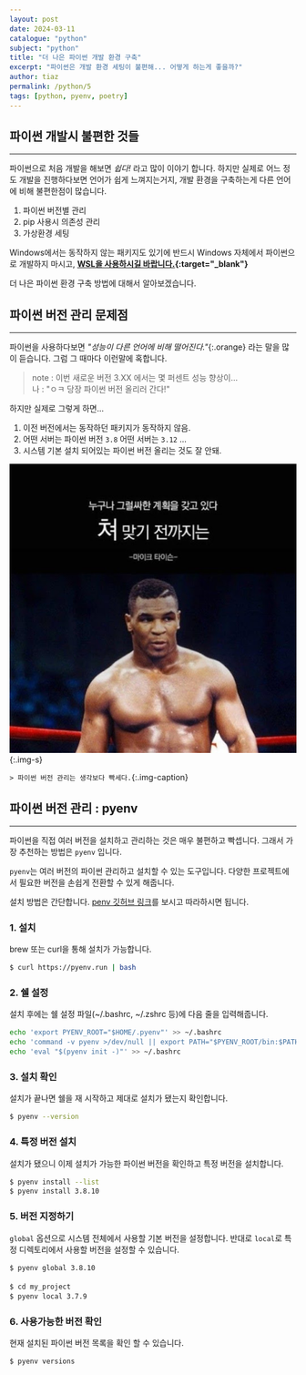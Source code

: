 ```yaml
---
layout: post
date: 2024-03-11
catalogue: "python"
subject: "python"
title: "더 나은 파이썬 개발 환경 구축"
excerpt: "파이썬은 개발 환경 세팅이 불편해... 어떻게 하는게 좋을까?"
author: tiaz
permalink: /python/5
tags: [python, pyenv, poetry]
---
```


## 파이썬 개발시 불편한 것들

---

파이썬으로 처음 개발을 해보면 _쉽다!_ 라고 많이 이야기 합니다. 하지만 실제로 어느 정도 개발을 진행하다보면 언어가 쉽게 느껴지는거지, 개발 환경을 구축하는게 다른 언어에 비해 불편한점이 많습니다.

1. 파이썬 버전별 관리
2. pip 사용시 의존성 관리
3. 가상환경 세팅

Windows에서는 동작하지 않는 패키지도 있기에 반드시 Windows 자체에서 파이썬으로 개발하지 마시고, **[WSL을 사용하시길 바랍니다.](/tool/1){:target="_blank"}**

더 나은 파이썬 환경 구축 방법에 대해서 알아보겠습니다.

## 파이썬 버전 관리 문제점

---

파이썬을 사용하다보면 _"성능이 다른 언어에 비해 떨어진다."_{:.orange} 라는 말을 많이 듣습니다. 그럼 그 때마다 이런말에 혹합니다.

> note : 이번 새로운 버전 3.XX 에서는 몇 퍼센트 성능 향상이...<br/>
> 나 : "ㅇㅋ 당장 파이썬 버전 올리러 간다!"

하지만 실제로 그렇게 하면...

1. 이전 버전에서는 동작하던 패키지가 동작하지 않음.
2. 어떤 서버는 파이썬 버전 `3.8` 어떤 서버는 `3.12` ...
3. 시스템 기본 설치 되어있는 파이썬 버전 올리는 것도 잘 안돼.

![그림 1. 쳐 맞기전 까지는](/assets/img/content/python/005/001.png){:.img-s}

`> 파이썬 버전 관리는 생각보다 빡세다.`{:.img-caption}

## 파이썬 버전 관리 : pyenv

---

파이썬을 직접 여러 버전을 설치하고 관리하는 것은 매우 불편하고 빡셉니다. 그래서 가장 추천하는 방법은 `pyenv` 입니다.

`pyenv`는 여러 버전의 파이썬 관리하고 설치할 수 있는 도구입니다. 다양한 프로젝트에서 필요한 버전을 손쉽게 전환할 수 있게 해줍니다.

설치 방법은 간단합니다. [penv 깃허브 링크](https://github.com/pyenv/pyenv)를 보시고 따라하시면 됩니다.

### 1. 설치

brew 또는 curl을 통해 설치가 가능합니다.

```bash
$ curl https://pyenv.run | bash
```

### 2. 쉘 설정

설치 후에는 쉘 설정 파일(~/.bashrc, ~/.zshrc 등)에 다음 줄을 입력해줍니다.

```bash
echo 'export PYENV_ROOT="$HOME/.pyenv"' >> ~/.bashrc
echo 'command -v pyenv >/dev/null || export PATH="$PYENV_ROOT/bin:$PATH"' >> ~/.bashrc
echo 'eval "$(pyenv init -)"' >> ~/.bashrc
```

### 3. 설치 확인

설치가 끝나면 쉘을 재 시작하고 제대로 설치가 됐는지 확인합니다.

```bash
$ pyenv --version
```

### 4. 특정 버전 설치

설치가 됐으니 이제 설치가 가능한 파이썬 버전을 확인하고 특정 버전을 설치합니다.

```bash
$ pyenv install --list
$ pyenv install 3.8.10
```

### 5. 버전 지정하기

`global` 옵션으로 시스템 전체에서 사용할 기본 버전을 설정합니다. 반대로 `local`로 특정 디렉토리에서 사용할 버전을 설정할 수 있습니다.

```bash
$ pyenv global 3.8.10

$ cd my_project
$ pyenv local 3.7.9
```

### 6. 사용가능한 버전 확인

현재 설치된 파이썬 버전 목록을 확인 할 수 있습니다.

```bash
$ pyenv versions
```
